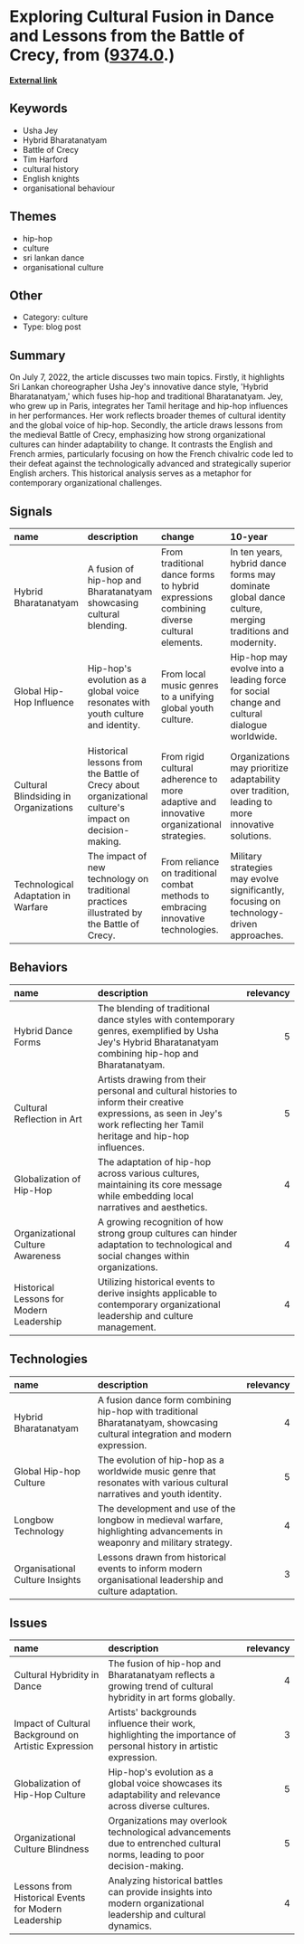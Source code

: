 # __Exploring Cultural Fusion in Dance and Lessons from the Battle of Crecy__, from ([9374.0](https://kghosh.substack.com/p/9374.0).)

__[External link](https://justtwothings.substack.com/p/7-july-2022-hip-hop-culture)__



## Keywords

* Usha Jey
* Hybrid Bharatanatyam
* Battle of Crecy
* Tim Harford
* cultural history
* English knights
* organisational behaviour

## Themes

* hip-hop
* culture
* sri lankan dance
* organisational culture

## Other

* Category: culture
* Type: blog post

## Summary

On July 7, 2022, the article discusses two main topics. Firstly, it highlights Sri Lankan choreographer Usha Jey's innovative dance style, 'Hybrid Bharatanatyam,' which fuses hip-hop and traditional Bharatanatyam. Jey, who grew up in Paris, integrates her Tamil heritage and hip-hop influences in her performances. Her work reflects broader themes of cultural identity and the global voice of hip-hop. Secondly, the article draws lessons from the medieval Battle of Crecy, emphasizing how strong organizational cultures can hinder adaptability to change. It contrasts the English and French armies, particularly focusing on how the French chivalric code led to their defeat against the technologically advanced and strategically superior English archers. This historical analysis serves as a metaphor for contemporary organizational challenges.

## Signals

| name                                  | description                                                                                           | change                                                                                   | 10-year                                                                                               | driving-force                                                                     |   relevancy |
|:--------------------------------------|:------------------------------------------------------------------------------------------------------|:-----------------------------------------------------------------------------------------|:------------------------------------------------------------------------------------------------------|:----------------------------------------------------------------------------------|------------:|
| Hybrid Bharatanatyam                  | A fusion of hip-hop and Bharatanatyam showcasing cultural blending.                                   | From traditional dance forms to hybrid expressions combining diverse cultural elements.  | In ten years, hybrid dance forms may dominate global dance culture, merging traditions and modernity. | The globalization of culture and the desire for personal expression through art.  |           4 |
| Global Hip-Hop Influence              | Hip-hop's evolution as a global voice resonates with youth culture and identity.                      | From local music genres to a unifying global youth culture.                              | Hip-hop may evolve into a leading force for social change and cultural dialogue worldwide.            | Youth empowerment and the need for cultural representation in global music.       |           5 |
| Cultural Blindsiding in Organizations | Historical lessons from the Battle of Crecy about organizational culture's impact on decision-making. | From rigid cultural adherence to more adaptive and innovative organizational strategies. | Organizations may prioritize adaptability over tradition, leading to more innovative solutions.       | The need for organizations to respond effectively to rapid technological changes. |           4 |
| Technological Adaptation in Warfare   | The impact of new technology on traditional practices illustrated by the Battle of Crecy.             | From reliance on traditional combat methods to embracing innovative technologies.        | Military strategies may evolve significantly, focusing on technology-driven approaches.               | The necessity for competitive advantage in military and organizational contexts.  |           3 |

## Behaviors

| name                                     | description                                                                                                                                                                  |   relevancy |
|:-----------------------------------------|:-----------------------------------------------------------------------------------------------------------------------------------------------------------------------------|------------:|
| Hybrid Dance Forms                       | The blending of traditional dance styles with contemporary genres, exemplified by Usha Jey's Hybrid Bharatanatyam combining hip-hop and Bharatanatyam.                       |           5 |
| Cultural Reflection in Art               | Artists drawing from their personal and cultural histories to inform their creative expressions, as seen in Jey's work reflecting her Tamil heritage and hip-hop influences. |           5 |
| Globalization of Hip-Hop                 | The adaptation of hip-hop across various cultures, maintaining its core message while embedding local narratives and aesthetics.                                             |           4 |
| Organizational Culture Awareness         | A growing recognition of how strong group cultures can hinder adaptation to technological and social changes within organizations.                                           |           4 |
| Historical Lessons for Modern Leadership | Utilizing historical events to derive insights applicable to contemporary organizational leadership and culture management.                                                  |           4 |

## Technologies

| name                            | description                                                                                                                  |   relevancy |
|:--------------------------------|:-----------------------------------------------------------------------------------------------------------------------------|------------:|
| Hybrid Bharatanatyam            | A fusion dance form combining hip-hop with traditional Bharatanatyam, showcasing cultural integration and modern expression. |           4 |
| Global Hip-hop Culture          | The evolution of hip-hop as a worldwide music genre that resonates with various cultural narratives and youth identity.      |           5 |
| Longbow Technology              | The development and use of the longbow in medieval warfare, highlighting advancements in weaponry and military strategy.     |           4 |
| Organisational Culture Insights | Lessons drawn from historical events to inform modern organisational leadership and culture adaptation.                      |           3 |

## Issues

| name                                                 | description                                                                                                              |   relevancy |
|:-----------------------------------------------------|:-------------------------------------------------------------------------------------------------------------------------|------------:|
| Cultural Hybridity in Dance                          | The fusion of hip-hop and Bharatanatyam reflects a growing trend of cultural hybridity in art forms globally.            |           4 |
| Impact of Cultural Background on Artistic Expression | Artists' backgrounds influence their work, highlighting the importance of personal history in artistic expression.       |           3 |
| Globalization of Hip-Hop Culture                     | Hip-hop's evolution as a global voice showcases its adaptability and relevance across diverse cultures.                  |           5 |
| Organizational Culture Blindness                     | Organizations may overlook technological advancements due to entrenched cultural norms, leading to poor decision-making. |           5 |
| Lessons from Historical Events for Modern Leadership | Analyzing historical battles can provide insights into modern organizational leadership and cultural dynamics.           |           4 |